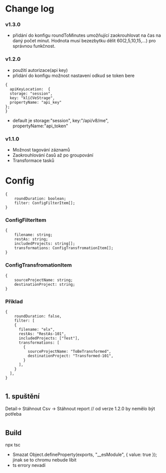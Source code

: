 # Change log

### v1.3.0
- přidání do konfigu roundToMinutes umožňující zaokrouhlovat na čas na daný počet minut. Hodnota musí bezezbytku dělit 60(2,5,10,15,...) pro správnou funkčnost.

### v1.2.0
- použití autorizace(api key)
- přidání do konfigu možnost nastavení odkud se token bere
```
{
  apiKeyLocation:  {
  storage: "session",
  key: "klíčVeStrage",
  propertyName: "api_key"
};
}
```
- default je storage:"session", key:"/api/v8/me", propertyName:"api_token"

### v1.1.0

- Možnost tagování záznamů
- Zaokrouhlování časů až po groupování
- Transformace tasků

# Config

```
{
    roundDuration: boolean;
    filter: ConfigFilterItem[];
}
```

### ConfigFilterItem

```
{
    filename: string;
    restAs: string;
    includedProjects: string[];
    transformations: ConfigTransfromationItem[];
}
```

### ConfigTransfromationItem

```
{
    sourceProjectName: string;
    destinationProject: string;
}
```

### Příklad

```
{
    roundDuration: false,
    filter: [
    {
      filename: "elx",
      restAs: "RestAs-101",
      includedProjects: ["Test"],
      transformations: [
        {
          sourceProjectName: "ToBeTransformed",
          destinationProject: "Transformed-101",
        }
      ],
    }
  ],
}
```

#

## 1. spuštění

Detail-> Stáhnout Csv -> Stáhnout report // od verze 1.2.0 by nemělo být potřeba

#

## Build

npx tsc

- Smazat Object.defineProperty(exports, "\_\_esModule", { value: true }); jinak se to chromu nebude líbit
- ts errory nevadí
